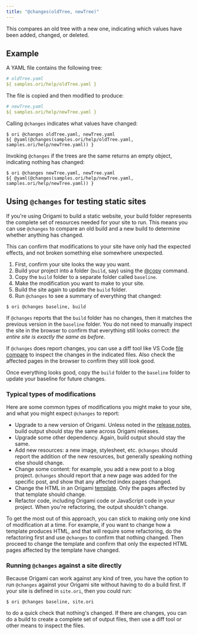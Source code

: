 ```yaml
---
title: "@changes(oldTree, newTree)"
---
```


This compares an old tree with a new one, indicating which values have been added, changed, or deleted.

## Example

A YAML file contains the following tree:

```yaml
# oldTree.yaml
${ samples.ori/help/oldTree.yaml }
```

The file is copied and then modified to produce:

```yaml
# newTree.yaml
${ samples.ori/help/newTree.yaml }
```

Calling `@changes` indicates what values have changed:

```console
$ ori @changes oldTree.yaml, newTree.yaml
${ @yaml(@changes(samples.ori/help/oldTree.yaml, samples.ori/help/newTree.yaml)) }
```

Invoking `@changes` if the trees are the same returns an empty object, indicating nothing has changed:

```console
$ ori @changes newTree.yaml, newTree.yaml
${ @yaml(@changes(samples.ori/help/newTree.yaml, samples.ori/help/newTree.yaml)) }
```

## Using `@changes` for testing static sites

If you're using Origami to build a static website, your build folder represents the complete set of resources needed for your site to run. This means you can use `@changes` to compare an old build and a new build to determine whether anything has changed.

This can confirm that modifications to your site have only had the expected effects, and not broken something else somewhere unexpected.

1. First, confirm your site looks the way you want.
2. Build your project into a folder (`build`, say) using the [@copy](@copy.html#copy-to-build) command.
3. Copy the `build` folder to a separate folder called `baseline`.
4. Make the modification you want to make to your site.
5. Build the site again to update the `build` folder.
6. Run `@changes` to see a summary of everything that changed:

```console
$ ori @changes baseline, build
```

If `@changes` reports that the `build` folder has no changes, then it matches the previous version in the `baseline` folder. You do not need to manually inspect the site in the browser to confirm that everything still looks correct: _the entire site is exactly the same as before_.

If `@changes` does report changes, you can use a diff tool like VS Code [file compare](https://learn.microsoft.com/en-us/visualstudio/ide/compare-with?view=vs-2022) to inspect the changes in the indicated files. Also check the affected pages in the browser to confirm they still look good.

Once everything looks good, copy the `build` folder to the `baseline` folder to update your baseline for future changes.

### Typical types of modifications

Here are some common types of modifications you might make to your site, and what you might expect `@changes` to report:

- Upgrade to a new version of Origami. Unless noted in the [release notes](https://github.com/WebOrigami/origami/releases), build output should stay the same across Origami releases.
- Upgrade some other dependency. Again, build output should stay the same.
- Add new resources: a new image, stylesheet, etc. `@changes` should report the addition of the new resources, but generally speaking nothing else should change.
- Change some content: for example, you add a new post to a blog project. `@changes` should report that a new page was added for the specific post, and show that any affected index pages changed.
- Change the HTML in an Origami [template](/language/templates.html). Only the pages affected by that template should change.
- Refactor code, including Origami code or JavaScript code in your project. When you're refactoring, the output shouldn't change.

To get the most out of this approach, you can stick to making only one kind of modification at a time. For example, if you want to change how a template produces HTML, and that will require some refactoring, do the refactoring first and use `@changes` to confirm that nothing changed. Then proceed to change the template and confirm that only the expected HTML pages affected by the template have changed.

### Running `@changes` against a site directly

Because Origami can work against any kind of tree, you have the option to run `@changes` against your Origami site without having to do a build first. If your site is defined in `site.ori`, then you could run:

```console
$ ori @changes baseline, site.ori
```

to do a quick check that nothing's changed. If there are changes, you can do a build to create a complete set of output files, then use a diff tool or other means to inspect the files.
